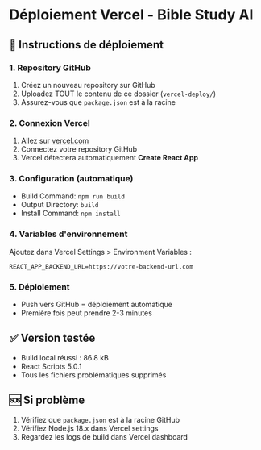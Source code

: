 # Déploiement Vercel - Bible Study AI

## 🚀 Instructions de déploiement

### 1. Repository GitHub
1. Créez un nouveau repository sur GitHub
2. Uploadez TOUT le contenu de ce dossier (`vercel-deploy/`)
3. Assurez-vous que `package.json` est à la racine

### 2. Connexion Vercel
1. Allez sur [vercel.com](https://vercel.com)
2. Connectez votre repository GitHub
3. Vercel détectera automatiquement **Create React App**

### 3. Configuration (automatique)
- Build Command: `npm run build`
- Output Directory: `build` 
- Install Command: `npm install`

### 4. Variables d'environnement
Ajoutez dans Vercel Settings > Environment Variables :
```
REACT_APP_BACKEND_URL=https://votre-backend-url.com
```

### 5. Déploiement
- Push vers GitHub = déploiement automatique
- Première fois peut prendre 2-3 minutes

## ✅ Version testée
- Build local réussi : 86.8 kB
- React Scripts 5.0.1
- Tous les fichiers problématiques supprimés

## 🆘 Si problème
1. Vérifiez que `package.json` est à la racine GitHub
2. Vérifiez Node.js 18.x dans Vercel settings
3. Regardez les logs de build dans Vercel dashboard